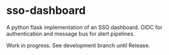# sso-dashboard
A python flask implementation of an SSO dashboard.  OIDC for authentication and message bus for alert pipelines.

Work in progress.  See development branch until Release.
